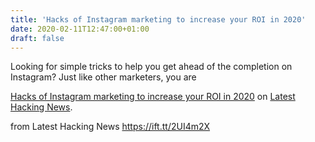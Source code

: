 ```yaml
---
title: 'Hacks of Instagram marketing to increase your ROI in 2020'
date: 2020-02-11T12:47:00+01:00
draft: false
---
```


Looking for simple tricks to help you get ahead of the completion on Instagram? Just like other marketers, you are

[Hacks of Instagram marketing to increase your ROI in 2020](https://latesthackingnews.com/2020/02/11/hacks-of-instagram-marketing-to-increase-your-roi-in-2020/) on [Latest Hacking News](https://latesthackingnews.com).

  
  
from Latest Hacking News https://ift.tt/2UI4m2X